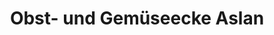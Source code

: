 ---
title: "Obst- und Gemüseecke Aslan"
url: /nuernberg/obst-und-gemueseecke-aslan/
shop: Gemüse & Obst
---